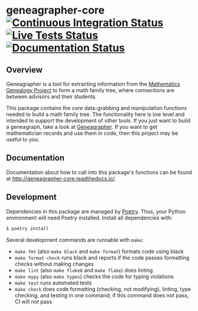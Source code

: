 # geneagrapher-core [![Continuous Integration Status](https://github.com/davidalber/geneagrapher-core/actions/workflows/ci.yaml/badge.svg?branch=main)](https://github.com/davidalber/geneagrapher-core/actions/workflows/ci.yaml/badge.svg?branch=main) [![Live Tests Status](https://github.com/davidalber/geneagrapher-core/actions/workflows/live-tests.yaml/badge.svg?branch=main)](https://github.com/davidalber/geneagrapher-core/actions/workflows/live-tests.yaml/badge.svg?branch=main) [![Documentation Status](https://readthedocs.org/projects/geneagrapher-core/badge/?version=latest)](https://geneagrapher-core.readthedocs.io/en/latest/?badge=latest)

## Overview
Geneagrapher is a tool for extracting information from the
[Mathematics Genealogy Project](https://www.mathgenealogy.org/) to
form a math family tree, where connections are between advisors and
their students.

This package contains the core data-grabbing and manipulation
functions needed to build a math family tree. The functionality here
is low level and intended to support the development of other
tools. If you just want to build a geneagraph, take a look at
[Geneagrapher](https://github.com/davidalber/geneagrapher). If you
want to get mathematician records and use them in code, then this
project may be useful to you.

## Documentation
Documentation about how to call into this package's functions can be
found at http://geneagrapher-core.readthedocs.io/.

## Development
Dependencies in this package are managed by
[Poetry](https://python-poetry.org/). Thus, your Python environment
will need Poetry installed. Install all dependencies with:

```sh
$ poetry install
```

Several development commands are runnable with `make`:
- `make fmt` (also `make black` and `make format`) formats code using
  black
- `make format-check` runs black and reports if the code passes
  formatting checks without making changes
- `make lint` (also `make flake8` and `make flake`) does linting
- `make mypy` (also `make types`) checks the code for typing violations
- `make test` runs automated tests
- `make check` does code formatting (checking, not modifying),
  linting, type checking, and testing in one command; if this command
  does not pass, CI will not pass
